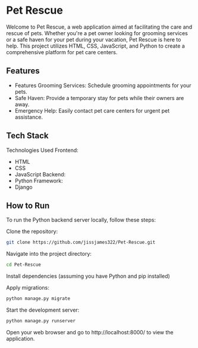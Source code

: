 
# Pet Rescue

Welcome to Pet Rescue, a web application aimed at facilitating the care and rescue of pets. Whether you're a pet owner looking for grooming services or a safe haven for your pet during your vacation, Pet Rescue is here to help. This project utilizes HTML, CSS, JavaScript, and Python to create a comprehensive platform for pet care centers.




## Features

- Features Grooming Services: Schedule grooming appointments for your pets.
- Safe Haven: Provide a temporary stay for pets while their owners are away. 
- Emergency Help: Easily contact pet care centers for urgent pet assistance. 

## Tech Stack


Technologies Used Frontend: 
- HTML
 - CSS
 - JavaScript
Backend:
- Python
Framework: 
- Django 
## How to Run 
 
To run the Python backend server locally, follow these steps:

Clone the repository:

```bash
git clone https://github.com/jissjames322/Pet-Rescue.git

```

Navigate into the project directory:

```bash
cd Pet-Rescue
```

Install dependencies (assuming you have Python and pip installed)

Apply migrations:

```bash
python manage.py migrate
```

Start the development server:

```bash
python manage.py runserver
```

Open your web browser and go to http://localhost:8000/ to view the application.
